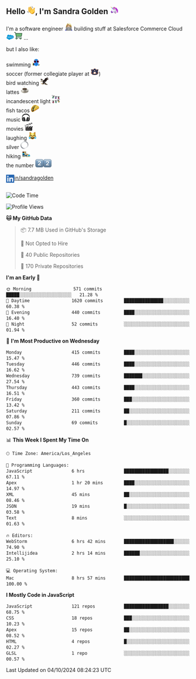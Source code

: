 ## Hello <img src="./static/emoji/wave.png" width="22" />, I'm Sandra Golden <img src="./static/emoji/unicorn-face.png" width="22" />

I'm a software engineer <img src="./static/emoji/female-technologist.png" width="22" /> building stuff at Salesforce Commerce Cloud <img src="./static/emoji/salesforce.png" width="22" /><img src="./static/emoji/commerce-cloud.png" width="22" />&nbsp;...

but I also like:<br/><br/>
swimming <img alt="swimming" src="./static/emoji/keep-swimming.png" width="22" /><br/>
soccer  (former collegiate player at <img src="./static/emoji/auburn.png" width="22" />)<br/>
bird watching <img src="./static/emoji/eagle.png" width="22" /><br/>
lattes <img src="./static/emoji/coffee.png" width="22" /><br/>
incandescent light <img src="./static/emoji/lights.png" width="22" /><br/>
fish tacos <img src="./static/emoji/taco.png" width="22" /><br/>
music <img src="./static/emoji/headphones.png" width="22" /><br/>
movies <img src="./static/emoji/movie-clapper.png" width="22" /><br/>
laughing <img src="./static/emoji/joy-cat.png" width="22" /><br/>
silver <img src="./static/emoji/silver-hoop.png" width="22" /><br/>
hiking <img src="./static/emoji/hiker.png" width="22" /><br/>
the number <img src="./static/emoji/two.png" width="22" /><img src="./static/emoji/two.png" width="22" />
<br/><br/>
<img align="left" alt="Sandra Golden | LinkedIn" width="22px" src="./static/emoji/linkedin.png" /> <a href="https://www.linkedin.com/in/sandragolden/">in/sandragolden</a>
<br/><br/>
<!--START_SECTION:waka-->
![Code Time](http://img.shields.io/badge/Code%20Time-266%20hrs%2022%20mins-blue)

![Profile Views](http://img.shields.io/badge/Profile%20Views-0-blue)

**🐱 My GitHub Data** 

> 📦 7.7 MB Used in GitHub's Storage 
 > 
> 🚫 Not Opted to Hire
 > 
> 📜 40 Public Repositories 
 > 
> 🔑 170 Private Repositories 
 > 
**I'm an Early 🐤** 

```text
🌞 Morning                571 commits         █████░░░░░░░░░░░░░░░░░░░░   21.28 % 
🌆 Daytime                1620 commits        ███████████████░░░░░░░░░░   60.38 % 
🌃 Evening                440 commits         ████░░░░░░░░░░░░░░░░░░░░░   16.40 % 
🌙 Night                  52 commits          ░░░░░░░░░░░░░░░░░░░░░░░░░   01.94 % 
```
📅 **I'm Most Productive on Wednesday** 

```text
Monday                   415 commits         ████░░░░░░░░░░░░░░░░░░░░░   15.47 % 
Tuesday                  446 commits         ████░░░░░░░░░░░░░░░░░░░░░   16.62 % 
Wednesday                739 commits         ███████░░░░░░░░░░░░░░░░░░   27.54 % 
Thursday                 443 commits         ████░░░░░░░░░░░░░░░░░░░░░   16.51 % 
Friday                   360 commits         ███░░░░░░░░░░░░░░░░░░░░░░   13.42 % 
Saturday                 211 commits         ██░░░░░░░░░░░░░░░░░░░░░░░   07.86 % 
Sunday                   69 commits          █░░░░░░░░░░░░░░░░░░░░░░░░   02.57 % 
```


📊 **This Week I Spent My Time On** 

```text
🕑︎ Time Zone: America/Los_Angeles

💬 Programming Languages: 
JavaScript               6 hrs               █████████████████░░░░░░░░   67.11 % 
Apex                     1 hr 20 mins        ████░░░░░░░░░░░░░░░░░░░░░   14.97 % 
XML                      45 mins             ██░░░░░░░░░░░░░░░░░░░░░░░   08.46 % 
JSON                     19 mins             █░░░░░░░░░░░░░░░░░░░░░░░░   03.58 % 
Text                     8 mins              ░░░░░░░░░░░░░░░░░░░░░░░░░   01.63 % 

🔥 Editors: 
WebStorm                 6 hrs 42 mins       ███████████████████░░░░░░   74.90 % 
Intellijidea             2 hrs 14 mins       ██████░░░░░░░░░░░░░░░░░░░   25.10 % 

💻 Operating System: 
Mac                      8 hrs 57 mins       █████████████████████████   100.00 % 
```

**I Mostly Code in JavaScript** 

```text
JavaScript               121 repos           █████████████████░░░░░░░░   68.75 % 
CSS                      18 repos            ███░░░░░░░░░░░░░░░░░░░░░░   10.23 % 
Apex                     15 repos            ██░░░░░░░░░░░░░░░░░░░░░░░   08.52 % 
HTML                     4 repos             █░░░░░░░░░░░░░░░░░░░░░░░░   02.27 % 
GLSL                     1 repo              ░░░░░░░░░░░░░░░░░░░░░░░░░   00.57 % 
```




 Last Updated on 04/10/2024 08:24:23 UTC
<!--END_SECTION:waka-->
